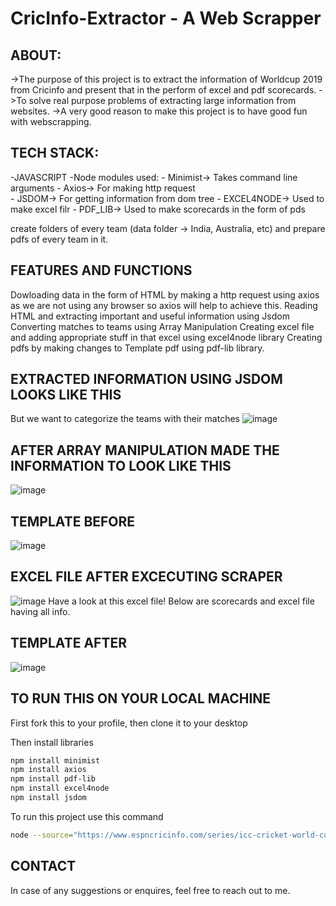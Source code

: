 # CricInfo-Extractor - A Web Scrapper

## ABOUT:
->The purpose of this project is to extract the information of Worldcup 2019 from Cricinfo
  and present that in the perform of excel and pdf scorecards.
->To solve real purpose problems of extracting large information from websites.
->A very good reason to make this project is to have good fun with webscrapping.

## TECH STACK:
-JAVASCRIPT
-Node modules used:
    -  Minimist-> Takes command line arguments
    -  Axios-> For making http request <br>
    -  JSDOM-> For getting information from dom tree
    -  EXCEL4NODE-> Used to make excel filr
    -  PDF_LIB-> Used to make scorecards in the form of pds



create folders of every team (data folder -> India, Australia, etc) and prepare pdfs of every team in it.

 ## FEATURES AND FUNCTIONS
 Dowloading data in the form of HTML by making a http request using axios as we are not using any browser so axios will help to achieve this.
 Reading HTML and extracting important and useful information using Jsdom
 Converting matches to teams using Array Manipulation
 Creating excel file and adding appropriate stuff in that excel using excel4node library
 Creating pdfs by making changes to Template pdf using pdf-lib library.
 
 ## EXTRACTED INFORMATION USING JSDOM LOOKS LIKE THIS
 But we want to categorize the teams with their matches
![image](https://user-images.githubusercontent.com/56155933/136846347-b7a5ab1c-f7f0-43bf-a7d1-36f472dd23a7.png)

## AFTER ARRAY MANIPULATION MADE THE INFORMATION TO LOOK LIKE THIS
![image](https://user-images.githubusercontent.com/73028420/136691512-59e3a8aa-9183-464c-bbc5-1ba7e347f4cf.png)

 
 ## TEMPLATE BEFORE 
 ![image](https://user-images.githubusercontent.com/73028420/136662552-6e4c351f-ef22-4a30-bba6-669e453fc13b.png)
 
 ## EXCEL FILE AFTER EXCECUTING SCRAPER
 ![image](https://user-images.githubusercontent.com/73028420/136662663-9493cb60-4773-43dd-9299-67fc711d2fb9.png)
 Have a look at this excel file!
 Below are scorecards and excel file having all info.

## TEMPLATE AFTER
![image](https://user-images.githubusercontent.com/73028420/136662761-076358f4-e672-4c5e-b79e-2edba1223caa.png)

## TO RUN THIS ON YOUR LOCAL MACHINE
   First fork this to your profile, then clone it to your desktop
   
   Then install libraries 
   ```bash
  npm install minimist
  npm install axios
  npm install pdf-lib
  npm install excel4node
  npm install jsdom
  
  ```
  
  To run this project use this command
  
  ```bash
  node --source="https://www.espncricinfo.com/series/icc-cricket-world-cup-2019-1144415?ex_cid=ipl2021:google_cpc:search:dsa_feed:msn&gclid=Cj0KCQjw-4SLBhCVARIsACrhWLVv_gGK-NVT1D36fINNofAKdPwIUdjuwmCWE-PuMJCRl3rGClYu5N4aAuJWEALw_wcB" --dataFolder=data --excel=WorldCup.csv
 ```

## CONTACT
In case of any suggestions or enquires, feel free to reach out to me.
